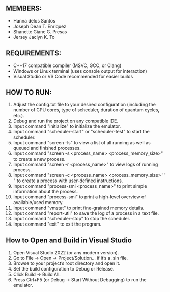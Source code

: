 ## MEMBERS:
- Hanna delos Santos
- Joseph Dean T. Enriquez
- Shanette Giane G. Presas
- Jersey Jaclyn K. To

## REQUIREMENTS:
- C++17 compatible compiler (MSVC, GCC, or Clang)
- Windows or Linux terminal (uses console output for interaction)
- Visual Studio or VS Code recommended for easier builds

## HOW TO RUN:
1. Adjust the config.txt file to your desired configuration (including the number of CPU cores, type of scheduler, duration of quantum cycles, etc.).
2. Debug and run the project on any compatible IDE.
3. Input command "initialize" to initialize the emulator.
4. Input command "scheduler-start" or "scheduler-test" to start the scheduler.
5. Input command "screen -ls" to view a list of all running as well as queued and finished processes.
6. Input command "screen -s <process_name> <process_memory_size>" to create a new process. 
7. Input command "screen -r <process_name>" to view logs of running process.
8. Input command "screen -c <process_name> <process_memory_size> '<instructions>' " to create a process with user-defined instructions.
9. Input command "process-smi <process_name>" to print simple information about the process.
10. Input command "process-smi" to print a high-level overview of available/used memory.
11. Input command "vmstat" to print fine-grained memory details.
12. Input command "report-util" to save the log of a process in a text file.
13. Input command "scheduler-stop" to stop the scheduler.
14. Input command "exit" to exit the program.

## How to Open and Build in Visual Studio
1. Open Visual Studio 2022 (or any modern version).
2. Go to File → Open → Project/Solution... if it’s a .sln file.
3. Browse to your project’s root directory and open it.
4. Set the build configuration to Debug or Release.
5. Click Build → Build All.
6. Press Ctrl+F5 (or Debug → Start Without Debugging) to run the emulator.
